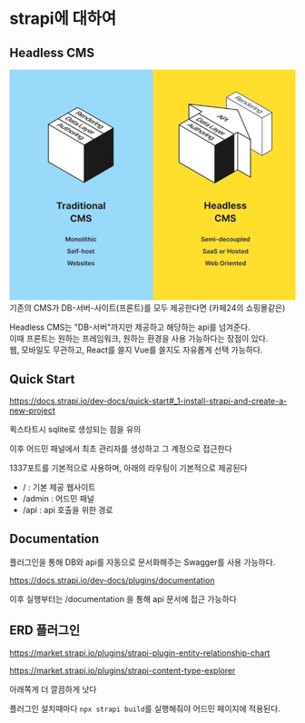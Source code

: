 # strapi에 대하여

## Headless CMS

![headless-cms](./images/1_E3qz8MZ8zR7Y3NRghFOvJQ.webp)
기존의 CMS가 DB-서버-사이트(프론트)를 모두 제공한다면 (카페24의 쇼핑몰같은)

Headless CMS는 "DB-서버"까지만 제공하고 해당하는 api를 넘겨준다.  
이때 프론트는 원하는 프레임워크, 원하는 환경을 사용 가능하다는 장점이 있다.  
웹, 모바일도 무관하고, React를 쓸지 Vue를 쓸지도 자유롭게 선택 가능하다.

## Quick Start

https://docs.strapi.io/dev-docs/quick-start#_1-install-strapi-and-create-a-new-project

퀵스타트시 sqlite로 생성되는 점을 유의

이후 어드민 패널에서 최초 관리자를 생성하고 그 계정으로 접근한다

1337포트를 기본적으로 사용하며, 아래의 라우팅이 기본적으로 제공된다

- / : 기본 제공 웹사이트
- /admin : 어드민 패널
- /api : api 호출을 위한 경로

## Documentation

플러그인을 통해 DB와 api를 자동으로 문서화해주는 Swagger를 사용 가능하다.

https://docs.strapi.io/dev-docs/plugins/documentation

이후 실행부터는 /documentation 을 통해 api 문서에 접근 가능하다

## ERD 플러그인

https://market.strapi.io/plugins/strapi-plugin-entity-relationship-chart

https://market.strapi.io/plugins/strapi-content-type-explorer

아래쪽게 더 깔끔하게 낫다

플러그인 설치때마다 `npx strapi build`를 실행해줘야 어드민 페이지에 적용된다.

